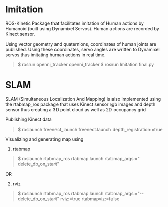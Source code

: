 # Imitation
ROS-Kinetic Package that facilitates imitation of Human actions by Humanoid (built using Dynamixel Servos). Human actions are recorded by Kinect sensor.

Using vector geometry and quaternions, coordinates of human joints are published. Using these coordinates, servo angles are written to Dynamixel servos thus imitating human actions in real time.
> $ rosrun openni_tracker openni_tracker
> $ rosrun Imitation final.py

# SLAM
SLAM (Simultaneous Localization And Mapping) is also implemented using the rtabmap_ros package that uses Kinect sensor rgb images and depth sensor thus creating a 3D point cloud as well as 2D occupancy grid

Publishing Kinect data
> $ roslaunch freenect_launch freenect.launch depth_registration:=true

Visualizing and generating map using
1)	rtabmap 
>	 $ roslaunch rtabmap_ros rtabmap.launch rtabmap_args:=" 	delete_db_on_start"

OR
 
2) rviz
>	$ roslaunch rtabmap_ros rtabmap.launch rtabmap_args:="--delete_db_on_start" rviz:=true rtabmapviz:=false
